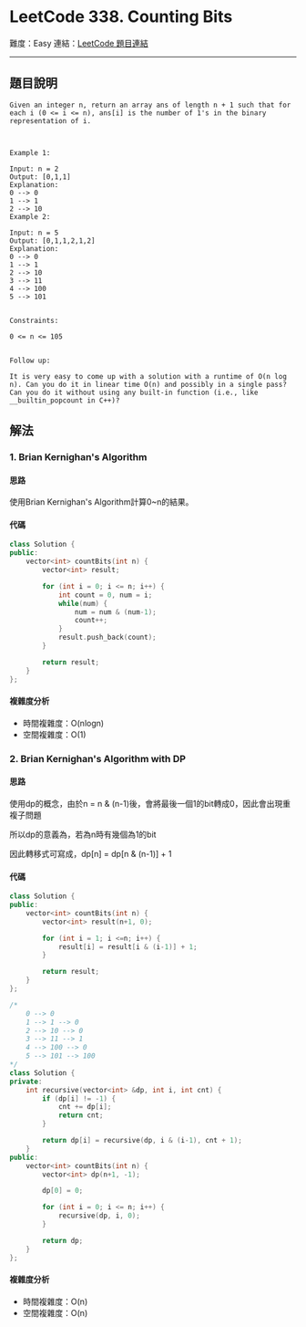 # LeetCode 338. Counting Bits

難度：Easy
連結：[LeetCode 題目連結](https://leetcode.com/problems/counting-bits/description/)

---

## 題目說明
    
    Given an integer n, return an array ans of length n + 1 such that for each i (0 <= i <= n), ans[i] is the number of 1's in the binary representation of i.

 

    Example 1:

    Input: n = 2
    Output: [0,1,1]
    Explanation:
    0 --> 0
    1 --> 1
    2 --> 10
    Example 2:

    Input: n = 5
    Output: [0,1,1,2,1,2]
    Explanation:
    0 --> 0
    1 --> 1
    2 --> 10
    3 --> 11
    4 --> 100
    5 --> 101
    

    Constraints:

    0 <= n <= 105
    

    Follow up:

    It is very easy to come up with a solution with a runtime of O(n log n). Can you do it in linear time O(n) and possibly in a single pass?
    Can you do it without using any built-in function (i.e., like __builtin_popcount in C++)?

## 解法
### 1. Brian Kernighan's Algorithm
#### 思路

使用Brian Kernighan's Algorithm計算0~n的結果。

#### 代碼
```c++
class Solution {
public:
    vector<int> countBits(int n) {
        vector<int> result;

        for (int i = 0; i <= n; i++) {
            int count = 0, num = i;
            while(num) {
                num = num & (num-1);
                count++;
            }
            result.push_back(count);
        }

        return result;
    }
};
```

#### 複雜度分析

- 時間複雜度：O(nlogn)
- 空間複雜度：O(1)

### 2. Brian Kernighan's Algorithm with DP
#### 思路

使用dp的概念，由於n = n & (n-1)後，會將最後一個1的bit轉成0，因此會出現重複子問題

所以dp的意義為，若為n時有幾個為1的bit

因此轉移式可寫成，dp[n] = dp[n & (n-1)] + 1

#### 代碼
```c++
class Solution {
public:
    vector<int> countBits(int n) {
        vector<int> result(n+1, 0);

        for (int i = 1; i <=n; i++) {
            result[i] = result[i & (i-1)] + 1;
        }

        return result;
    }
};
```
```c++
/*
    0 --> 0
    1 --> 1 --> 0
    2 --> 10 --> 0
    3 --> 11 --> 1
    4 --> 100 --> 0
    5 --> 101 --> 100
*/
class Solution {
private:
    int recursive(vector<int> &dp, int i, int cnt) {
        if (dp[i] != -1) {
            cnt += dp[i];
            return cnt;
        }

        return dp[i] = recursive(dp, i & (i-1), cnt + 1);
    }
public:
    vector<int> countBits(int n) {
        vector<int> dp(n+1, -1);

        dp[0] = 0;

        for (int i = 0; i <= n; i++) {
            recursive(dp, i, 0);
        }

        return dp;
    }
};
```

#### 複雜度分析

- 時間複雜度：O(n)
- 空間複雜度：O(n)
